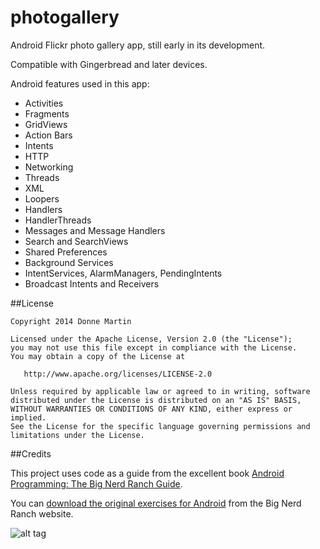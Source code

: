 photogallery
============

Android Flickr photo gallery app, still early in its development.

Compatible with Gingerbread and later devices.

Android features used in this app:

* Activities
* Fragments
* GridViews
* Action Bars
* Intents
* HTTP
* Networking
* Threads
* XML
* Loopers
* Handlers
* HandlerThreads
* Messages and Message Handlers
* Search and SearchViews
* Shared Preferences
* Background Services
* IntentServices, AlarmManagers, PendingIntents
* Broadcast Intents and Receivers

##License

    Copyright 2014 Donne Martin

    Licensed under the Apache License, Version 2.0 (the "License");
    you may not use this file except in compliance with the License.
    You may obtain a copy of the License at

       http://www.apache.org/licenses/LICENSE-2.0

    Unless required by applicable law or agreed to in writing, software
    distributed under the License is distributed on an "AS IS" BASIS,
    WITHOUT WARRANTIES OR CONDITIONS OF ANY KIND, either express or implied.
    See the License for the specific language governing permissions and
    limitations under the License.

##Credits

This project uses code as a guide from the excellent book [Android Programming: The Big Nerd Ranch Guide](http://www.bignerdranch.com/we-write/android-programming.html).

You can [download the original exercises for Android](http://www.bignerdranch.com/solutions/AndroidProgramming.zip) from the Big Nerd Ranch website.

![alt tag](https://raw.githubusercontent.com/donnemartin/photogallery/master/src/main/res/raw/flickr.png)

